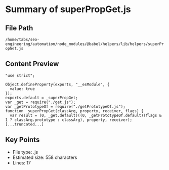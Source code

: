 # Summary of superPropGet.js
  
## File Path
`/home/tabs/seo-engineering/automation/node_modules/@babel/helpers/lib/helpers/superPropGet.js`

## Content Preview
```
"use strict";

Object.defineProperty(exports, "__esModule", {
  value: true
});
exports.default = _superPropGet;
var _get = require("./get.js");
var _getPrototypeOf = require("./getPrototypeOf.js");
function _superPropGet(classArg, property, receiver, flags) {
  var result = (0, _get.default)((0, _getPrototypeOf.default)(flags & 1 ? classArg.prototype : classArg), property, receiver);
[...truncated...]
```

## Key Points
- File type: .js
- Estimated size: 558 characters
- Lines: 17
